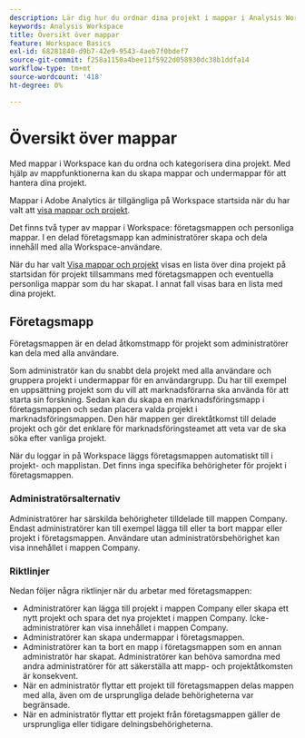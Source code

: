 ```yaml
---
description: Lär dig hur du ordnar dina projekt i mappar i Analysis Workspace.
keywords: Analysis Workspace
title: Översikt över mappar
feature: Workspace Basics
exl-id: 68281840-d9b7-42e9-9543-4aeb7f0bdef7
source-git-commit: f258a1150a4bee11f5922d058930dc38b1ddfa14
workflow-type: tm+mt
source-wordcount: '418'
ht-degree: 0%

---
```


# Översikt över mappar

Med mappar i Workspace kan du ordna och kategorisera dina projekt. Med hjälp av mappfunktionerna kan du skapa mappar och undermappar för att hantera dina projekt.

Mappar i Adobe Analytics är tillgängliga på Workspace startsida när du har valt att [visa mappar och projekt](../freeform-overview.md#show-selector).

Det finns två typer av mappar i Workspace: företagsmappen och personliga mappar. I en delad företagsmapp kan administratörer skapa och dela innehåll med alla Workspace-användare.

När du har valt [Visa mappar och projekt](../freeform-overview.md#show-selector) visas en lista över dina projekt på startsidan för projekt tillsammans med företagsmappen och eventuella personliga mappar som du har skapat. I annat fall visas bara en lista med dina projekt.


## Företagsmapp

Företagsmappen är en delad åtkomstmapp för projekt som administratörer kan dela med alla användare.

Som administratör kan du snabbt dela projekt med alla användare och gruppera projekt i undermappar för en användargrupp. Du har till exempel en uppsättning projekt som du vill att marknadsförarna ska använda för att starta sin forskning. Sedan kan du skapa en marknadsföringsmapp i företagsmappen och sedan placera valda projekt i marknadsföringsmappen. Den här mappen ger direktåtkomst till delade projekt och gör det enklare för marknadsföringsteamet att veta var de ska söka efter vanliga projekt.

När du loggar in på Workspace läggs företagsmappen automatiskt till i projekt- och mapplistan. Det finns inga specifika behörigheter för projekt i företagsmappen.

### Administratörsalternativ

Administratörer har särskilda behörigheter tilldelade till mappen Company. Endast administratörer kan till exempel lägga till eller ta bort mappar eller projekt i företagsmappen. Användare utan administratörsbehörighet kan visa innehållet i mappen Company.

<!--
![The Projects page showing the admin options.](/help/analyze/analysis-workspace/build-workspace-project/assets/admin-options.png)

Non-Admins have limited options.

![The Projects page showing the non-admin options for folders.](/help/analyze/analysis-workspace/build-workspace-project/assets/non-admin-folder-options.png)

-->

### Riktlinjer

Nedan följer några riktlinjer när du arbetar med företagsmappen:

- Administratörer kan lägga till projekt i mappen Company eller skapa ett nytt projekt och spara det nya projektet i mappen Company. Icke-administratörer kan visa innehållet i mappen Company.
- Administratörer kan skapa undermappar i företagsmappen.
- Administratörer kan ta bort en mapp i företagsmappen som en annan administratör har skapat. Administratörer kan behöva samordna med andra administratörer för att säkerställa att mapp- och projektåtkomsten är konsekvent.
- När en administratör flyttar ett projekt till företagsmappen delas mappen med alla, även om de ursprungliga delade behörigheterna var begränsade.
- När en administratör flyttar ett projekt från företagsmappen gäller de ursprungliga eller tidigare delningsbehörigheterna.


<!--
# Folders in Analysis Workspace

Folders in Analytics is a folder management system displayed on the Adobe Analytics landing page and when **Workspace** > **Projects** is selected.

Folders in Workspace helps you organize and categorize your projects for better retrieval and access. In addition, a shared Company folder allows Admins to easily create and share content with all Workspace users. 

When you have a long list of projects, navigating to a specific project has its challenges. With the folders feature, you can create folders and sub-folders to manage your projects, making it easier to find projects when you need them.

There are two types of folders in Workspace: the Company folder and personal folders.

When you log in to Workspace, the Projects home page displays a list of your projects along with the Company folder and any personal folders that you created.

![](/help/analyze/analysis-workspace/build-workspace-project/assets/landing-page2.png)

## About the Company folder {#company-folder}

The Company folder is a shared-access folder for projects that Admins can share with all users.

As an Admin, you can quickly share projects with all users and group projects into subfolders for a user group. For example, if you have a set of projects that you want your marketers to use to start their research, you can create a Marketing folder within the Company folder then place selected projects within the Marketing folder. This quickly provides direct access to shared projects and it makes it easier for the Marketing team to know where to look for common files.

When a user logs in to Workspace, the Company folder is automatically added to their project and folder list. There are no specific permissions for projects contained within the Company folder.


### Admin Options {#admin-options}

Admins have special privileges assigned to the Company folder. For example, only Admins can add or remove folders or projects in the Company folder. Users without Admin-access can view the contents of the Company folder.

![](/help/analyze/analysis-workspace/build-workspace-project/assets/admin-options.png)

Non-Admins have limited options.

![](/help/analyze/analysis-workspace/build-workspace-project/assets/non-admin-folder-options.png){width="45%"}

### Company folder guidelines {#company-folder-guidelines}

-   Admins can add projects to the Company folder or create a new project and save it to the Company folder. Non-Admins can view the contents of the Company folder.

-   Admins can create subfolders within the Company folder.

-   Admins can delete a folder within the Company folder that another admin created. Admins may need to coordinate with other Admins to keep folder and project access consistent.

-   When an Admin moves a project to the Company folder, the project is shared with everyone even if the original shared privileges were restricted.

-   When an Admin moves a project out of the Company folder, the original or previous sharing privileges are respected.


-->
